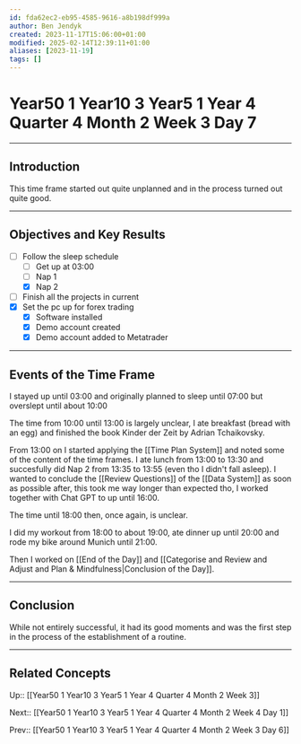 ```yaml
---
id: fda62ec2-eb95-4585-9616-a8b198df999a
author: Ben Jendyk
created: 2023-11-17T15:06:00+01:00
modified: 2025-02-14T12:39:11+01:00
aliases: [2023-11-19]
tags: []
---
```


# Year50 1 Year10 3 Year5 1 Year 4 Quarter 4 Month 2 Week 3 Day 7

---

## Introduction

This time frame started out quite unplanned and in the process turned out quite good.

---

## Objectives and Key Results

- [ ] Follow the sleep schedule
	- [ ] Get up at 03:00
	- [ ] Nap 1
	- [x] Nap 2
- [ ] Finish all the projects in current
- [x] Set the pc up for forex trading
	- [x] Software installed
	- [x] Demo account created
	- [x] Demo account added to Metatrader

---

## Events of the Time Frame

I stayed up until 03:00 and originally planned to sleep until 07:00 but overslept until about 10:00

The time from 10:00 until 13:00 is largely unclear, I ate breakfast (bread with an egg) and finished the book Kinder der Zeit by Adrian Tchaikovsky.

From 13:00 on I started applying the [[Time Plan System]] and noted some of the content of the time frames. I ate lunch from 13:00 to 13:30 and succesfully did Nap 2 from 13:35 to 13:55 (even tho I didn't fall asleep). I wanted to conclude the [[Review Questions]] of the [[Data System]] as soon as possible after, this took me way longer than expected tho, I worked together with Chat GPT to up until 16:00.

The time until 18:00 then, once again, is unclear.

I did my workout from 18:00 to about 19:00, ate dinner up until 20:00 and rode my bike around Munich until 21:00.

Then I worked on [[End of the Day]] and [[Categorise and Review and Adjust and Plan & Mindfulness|Conclusion of the Day]].

---

## Conclusion

While not entirely successful, it had its good moments and was the first step in the process of the establishment of a routine.

---

## Related Concepts

Up:: [[Year50 1 Year10 3 Year5 1 Year 4 Quarter 4 Month 2 Week 3]]

Next:: [[Year50 1 Year10 3 Year5 1 Year 4 Quarter 4 Month 2 Week 4 Day 1]]

Prev:: [[Year50 1 Year10 3 Year5 1 Year 4 Quarter 4 Month 2 Week 3 Day 6]]

